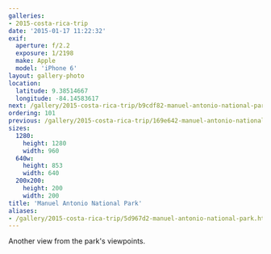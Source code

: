 ```yaml
---
galleries:
- 2015-costa-rica-trip
date: '2015-01-17 11:22:32'
exif:
  aperture: f/2.2
  exposure: 1/2198
  make: Apple
  model: 'iPhone 6'
layout: gallery-photo
location:
  latitude: 9.38514667
  longitude: -84.14583617
next: /gallery/2015-costa-rica-trip/b9cdf82-manuel-antonio-national-park
ordering: 101
previous: /gallery/2015-costa-rica-trip/169e642-manuel-antonio-national-park
sizes:
  1280:
    height: 1280
    width: 960
  640w:
    height: 853
    width: 640
  200x200:
    height: 200
    width: 200
title: 'Manuel Antonio National Park'
aliases:
- /gallery/2015-costa-rica-trip/5d967d2-manuel-antonio-national-park.html
---
```


Another view from the park's viewpoints.
